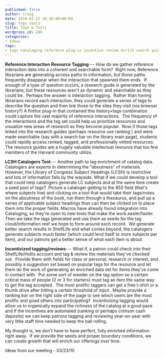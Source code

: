 ```yaml
---
published: false
author: Craig
date: 2010-03-23 16:20:00+00:00
slug: tags-tools
title: Tags & Tools
wordpress_id: 280
categories:
- Ideas
tags:
- tags cataloging reference plug-in incentive review enrich search guides
---
```


**Reference Interaction Resource Tagging**--- How do we gather reference interaction data into a coherent and searchable form?  Right now, Reference librarians are generating access paths to information, but those paths frequently disappear when the interaction that spawned them ends.  If enough of a type of question occurs, a research guide is generated by the librarians, but these resources aren't as dynamic and searchable as they could be.  Perhaps the answer is interaction tagging.  Rather than having librarians record each interaction, they could generate a series of tags to describe the question and then link those to the sites they visit (via browser history?) A firefox plug-in that contained this history+tags combination could capture the vast majority of reference interactions.  The frequency of the interactions and the tag set could help us prioritize resources and visualize new areas of research as they become popular.  Now if those tags linked into the research guides (perhaps resource use ranking ) and were made searchable (say with a search bar on the library main page), students could rapidly access ranked, tagged, and professionally vetted resources.  The resource guides are a hugely valuable intellectual resource that too few members of the Harvard community utilize.

**LCSH Catalogers Tool**--- Another path to tag enrichment of catalog data.  Catalogers are experts in determining the "aboutness" of materials.  However, the Library of Congress Subject Headings (LCSH) is restrictive and lots of information falls by the wayside. What if we could develop a tool that could help catalogers generate LC subjects and at the same time create a seed pool of tags?  Picture a cataloger getting to the 650 field (that's where subjects live) and clicking on a tool that would take their tags/notes on the aboutness of the book, run them through a thesaurus, and pull up a series of applicable subject headings than can then be clicked on to place them into the proper fields. Macros have already found integration into Cataloging, so they're open to new tools that make the work easier/faster.  Then we take the tags generated and use them as seeds for the tag cloud/information reef we hope to form around each record.  We generate better search results in ShelfLife and what comes beyond, the catalogers generate subjects much faster (which could lend itself to more subjects per item), and our patrons get a better sense of what each item is about.

**Incentivized tagging/reviews**--- What if, a patron could check into their ShelfLife/Hollis account and tag & review the materials they've checked out.  Provide them with fields for class or personal, research or interest, and possibly a suggestion set based on popular tags for the resource and let them do the work of generating an enriched data set for items they've come in contact with.  Put some sort of weeder on the tag option so a certain critical mass of people (2 or 3 for starters) must tag an item the same way to get the tag accepted.  The most prolific taggers can get a free t-shirt or a thumb drive after hitting a certain threshold of input.  Maybe provide a ranking bar on the right side of the page to see which users are the most prolific and goad others into participating?  Incentivizing tagging would allow us to organically expand the richness of the catalog at a good pace and if the incentives are automated (ranking or perhaps crimson cash deposits) we can keep patrons tagging and reviewing year-on-year with very little staff time needed to keep the ball rolling.

My thought is, we don't have to have perfect, fully enriched information right away.  If we provide the seeds and proper boundary conditions, we can create growth that will enrich our offerings over time.

Ideas from our meeting - 03/23/10
